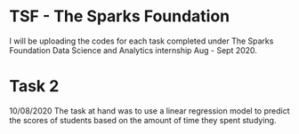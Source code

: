 # TSF - The Sparks Foundation

I will be uploading the codes for each task completed under The Sparks Foundation Data Science and Analytics internship Aug - Sept 2020.

# Task 2 
10/08/2020
The task at hand was to use a linear regression model to predict the scores of students based on the amount of time they spent studying.
